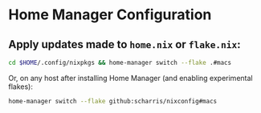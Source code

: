 # Home Manager Configuration

## Apply updates made to `home.nix` or `flake.nix`:

```sh
cd $HOME/.config/nixpkgs && home-manager switch --flake .#macs
```

Or, on any host after installing Home Manager (and enabling experimental flakes):

```sh
home-manager switch --flake github:scharris/nixconfig#macs
```

